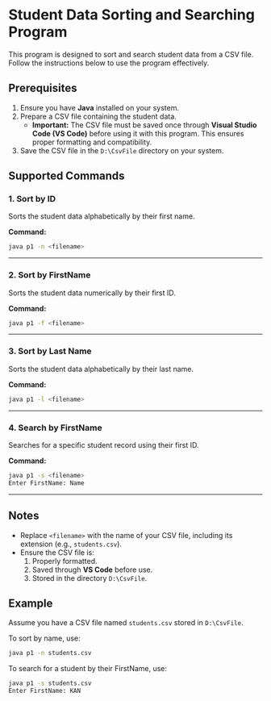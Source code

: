 # Student Data Sorting and Searching Program

This program is designed to sort and search student data from a CSV file. Follow the instructions below to use the program effectively.

## Prerequisites
1. Ensure you have **Java** installed on your system.
2. Prepare a CSV file containing the student data.
   - **Important:** The CSV file must be saved once through **Visual Studio Code (VS Code)** before using it with this program. This ensures proper formatting and compatibility.
3. Save the CSV file in the `D:\CsvFile` directory on your system.

## Supported Commands

### 1. **Sort by ID**
Sorts the student data alphabetically by their first name.

**Command:**
```bash
java p1 -n <filename>
```

---

### 2. **Sort by FirstName**
Sorts the student data numerically by their first ID.

**Command:**
```bash
java p1 -f <filename>
```

---

### 3. **Sort by Last Name**
Sorts the student data alphabetically by their last name.

**Command:**
```bash
java p1 -l <filename>
```

---

### 4. **Search by FirstName**
Searches for a specific student record using their first ID.

**Command:**
```bash
java p1 -s <filename>
Enter FirstName: Name
```

---

## Notes
- Replace `<filename>` with the name of your CSV file, including its extension (e.g., `students.csv`).
- Ensure the CSV file is:
  1. Properly formatted.
  2. Saved through **VS Code** before use.
  3. Stored in the directory `D:\CsvFile`.

## Example
Assume you have a CSV file named `students.csv` stored in `D:\CsvFile`.

To sort by name, use:
```bash
java p1 -n students.csv
```

To search for a student by their FirstName, use:
```bash
java p1 -s students.csv
Enter FirstName: KAN
```


